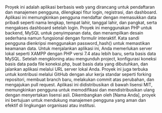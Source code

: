 Proyek ini adalah aplikasi berbasis web yang dirancang untuk pendaftaran dan manajemen pengguna, dilengkapi fitur login, registrasi, dan dashboard. Aplikasi ini memungkinkan pengguna mendaftar dengan memasukkan data pribadi seperti nama lengkap, tempat lahir, tanggal lahir, dan pangkat, serta mengakses dashboard setelah login. Proyek ini menggunakan PHP untuk backend, MySQL untuk penyimpanan data, dan menampilkan desain sederhana namun fungsional dengan formulir interaktif. Kata sandi pengguna dienkripsi menggunakan password_hash() untuk memastikan keamanan data. Untuk menjalankan aplikasi ini, Anda memerlukan server lokal seperti XAMPP dengan PHP versi 7.4 atau lebih baru, serta basis data MySQL. Setelah mengkloning atau mengunduh project, konfigurasi koneksi basis data pada file koneksi.php, buat basis data yang dibutuhkan, dan jalankan aplikasi melalui URL server lokal Anda. Proyek ini juga terbuka untuk kontribusi melalui GitHub dengan alur kerja standar seperti forking repositori, membuat branch baru, melakukan commit atas perubahan, dan mengajukan pull request. Aplikasi ini didistribusikan di bawah lisensi MIT, memungkinkan pengguna untuk memodifikasi dan mendistribusikan ulang dengan menyertakan lisensi asli. Dikembangkan oleh [Nama Anda], proyek ini bertujuan untuk mendukung manajemen pengguna yang aman dan efektif di lingkungan organisasi atau institusi.
